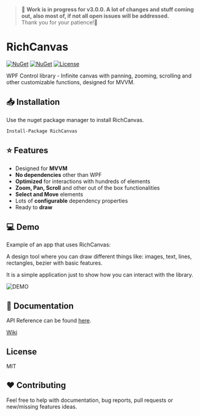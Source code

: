 > 🚧 **Work is in progress for v3.0.0. A lot of changes and stuff coming out, also most of, if not all open issues will be addressed.**
> <br/>
> Thank you for your patience!🙏

# RichCanvas
[![NuGet](https://img.shields.io/nuget/v/RichCanvas?style=for-the-badge&logo=nuget&label=release)](https://www.nuget.org/packages/RichCanvas/)
[![NuGet](https://img.shields.io/nuget/dt/RichCanvas?label=downloads&style=for-the-badge&logo=nuget)](https://www.nuget.org/packages/RichCanvas/)
[![License](https://img.shields.io/github/license/mircea21S/RichCanvas?style=for-the-badge)](https://github.com/mircea21S/RichCanvas/blob/main/LICENSE)

WPF Control library - Infinite canvas with panning, zooming, scrolling and other customizable functions, designed for MVVM.

## 📥 Installation
Use the nuget package manager to install RichCanvas.

```
Install-Package RichCanvas
```

## ⭐ Features

- Designed for **MVVM**
- **No dependencies** other than WPF
- **Optimized** for interactions with hundreds of elements
- **Zoom, Pan, Scroll** and other out of the box functionalities
- **Select and Move** elements
- Lots of **configurable** dependency properties
- Ready to **draw**

## 💻 Demo

Example of an app that uses RichCanvas:

A design tool where you can draw different things like: images, text, lines, rectangles, bezier with basic features.

It is a simple application just to show how you can interact with the library.

![DEMO](https://github.com/mircea21S/RichCanvas/blob/main/assets/DemoAnimation.gif)

## 📝 Documentation

API Reference can be found [here](https://github.com/mircea21S/RichCanvas/wiki/API).

[Wiki](https://github.com/mircea21S/RichCanvas/wiki)

## License

MIT

## ❤ Contributing

Feel free to help with documentation, bug reports, pull requests or new/missing features ideas.


